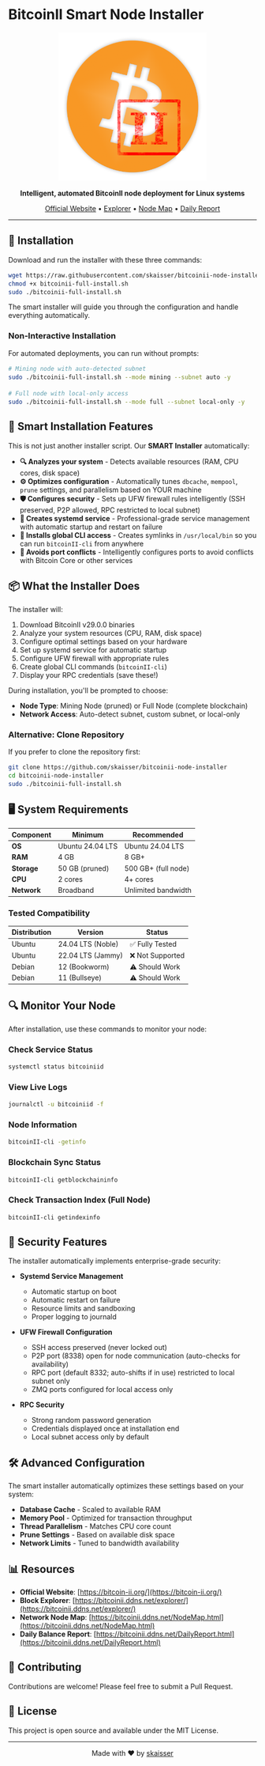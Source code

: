 # BitcoinII Smart Node Installer

<p align="center">
  <img src="img/bc2-logo.png" alt="BitcoinII" width="300" />
</p>

<p align="center">
  <strong>Intelligent, automated BitcoinII node deployment for Linux systems</strong>
</p>

<p align="center">
  <a href="https://bitcoin-ii.org/">Official Website</a> •
  <a href="https://bitcoinii.ddns.net/explorer/">Explorer</a> •
  <a href="https://bitcoinii.ddns.net/NodeMap.html">Node Map</a> •
  <a href="https://bitcoinii.ddns.net/DailyReport.html">Daily Report</a>
</p>

---

## 🚀 Installation

Download and run the installer with these three commands:

```bash
wget https://raw.githubusercontent.com/skaisser/bitcoinii-node-installer/main/bitcoinii-full-install.sh
chmod +x bitcoinii-full-install.sh
sudo ./bitcoinii-full-install.sh
```

The smart installer will guide you through the configuration and handle everything automatically.

### Non‑Interactive Installation
For automated deployments, you can run without prompts:

```bash
# Mining node with auto-detected subnet
sudo ./bitcoinii-full-install.sh --mode mining --subnet auto -y

# Full node with local-only access
sudo ./bitcoinii-full-install.sh --mode full --subnet local-only -y
```

## 🧠 Smart Installation Features

This is not just another installer script. Our **SMART Installer** automatically:

- **🔍 Analyzes your system** - Detects available resources (RAM, CPU cores, disk space)
- **⚙️ Optimizes configuration** - Automatically tunes `dbcache`, `mempool`, `prune` settings, and parallelism based on YOUR machine
- **🛡️ Configures security** - Sets up UFW firewall rules intelligently (SSH preserved, P2P allowed, RPC restricted to local subnet)
- **🔧 Creates systemd service** - Professional-grade service management with automatic startup and restart on failure
- **🔗 Installs global CLI access** - Creates symlinks in `/usr/local/bin` so you can run `bitcoinII-cli` from anywhere
- **🎯 Avoids port conflicts** - Intelligently configures ports to avoid conflicts with Bitcoin Core or other services

## 📦 What the Installer Does

The installer will:
1. Download BitcoinII v29.0.0 binaries
2. Analyze your system resources (CPU, RAM, disk space)
3. Configure optimal settings based on your hardware
4. Set up systemd service for automatic startup
5. Configure UFW firewall with appropriate rules
6. Create global CLI commands (`bitcoinII-cli`)
7. Display your RPC credentials (save these!)

During installation, you'll be prompted to choose:
- **Node Type**: Mining Node (pruned) or Full Node (complete blockchain)
- **Network Access**: Auto-detect subnet, custom subnet, or local-only

### Alternative: Clone Repository
If you prefer to clone the repository first:
```bash
git clone https://github.com/skaisser/bitcoinii-node-installer
cd bitcoinii-node-installer
sudo ./bitcoinii-full-install.sh
```

## 🖥️ System Requirements

| Component | Minimum | Recommended |
|---|---|---|
| **OS** | Ubuntu 24.04 LTS | Ubuntu 24.04 LTS |
| **RAM** | 4 GB | 8 GB+ |
| **Storage** | 50 GB (pruned) | 500 GB+ (full node) |
| **CPU** | 2 cores | 4+ cores |
| **Network** | Broadband | Unlimited bandwidth |

### Tested Compatibility
| Distribution | Version | Status |
|---|---|---|
| Ubuntu | 24.04 LTS (Noble) | ✅ Fully Tested |
| Ubuntu | 22.04 LTS (Jammy) | ❌ Not Supported |
| Debian | 12 (Bookworm) | ⚠️ Should Work |
| Debian | 11 (Bullseye) | ⚠️ Should Work |

## 🔍 Monitor Your Node

After installation, use these commands to monitor your node:

### Check Service Status
```bash
systemctl status bitcoiniid
```

### View Live Logs
```bash
journalctl -u bitcoiniid -f
```

### Node Information
```bash
bitcoinII-cli -getinfo
```

### Blockchain Sync Status
```bash
bitcoinII-cli getblockchaininfo
```

### Check Transaction Index (Full Node)
```bash
bitcoinII-cli getindexinfo
```

## 🔐 Security Features

The installer automatically implements enterprise-grade security:

- **Systemd Service Management**
  - Automatic startup on boot
  - Automatic restart on failure
  - Resource limits and sandboxing
  - Proper logging to journald

- **UFW Firewall Configuration**
  - SSH access preserved (never locked out)
  - P2P port (8338) open for node communication (auto-checks for availability)
  - RPC port (default 8332; auto-shifts if in use) restricted to local subnet only
  - ZMQ ports configured for local access only

- **RPC Security**
  - Strong random password generation
  - Credentials displayed once at installation end
  - Local subnet access only by default

## 🛠️ Advanced Configuration

The smart installer automatically optimizes these settings based on your system:

- **Database Cache** - Scaled to available RAM
- **Memory Pool** - Optimized for transaction throughput
- **Thread Parallelism** - Matches CPU core count
- **Prune Settings** - Based on available disk space
- **Network Limits** - Tuned to bandwidth availability

## 📊 Resources

- **Official Website**: [https://bitcoin-ii.org/](https://bitcoin-ii.org/)
- **Block Explorer**: [https://bitcoinii.ddns.net/explorer/](https://bitcoinii.ddns.net/explorer/)
- **Network Node Map**: [https://bitcoinii.ddns.net/NodeMap.html](https://bitcoinii.ddns.net/NodeMap.html)
- **Daily Balance Report**: [https://bitcoinii.ddns.net/DailyReport.html](https://bitcoinii.ddns.net/DailyReport.html)

## 🤝 Contributing

Contributions are welcome! Please feel free to submit a Pull Request.

## 📄 License

This project is open source and available under the MIT License.

---

<p align="center">
  Made with ❤️ by <a href="https://github.com/skaisser">skaisser</a>
</p>
